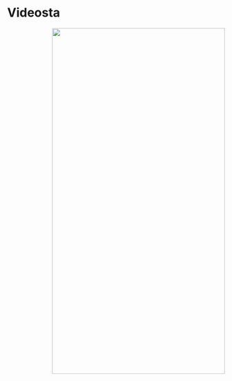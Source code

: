 # Videosta


<a href="url"><img src="https://j.gifs.com/363OyA.gif" align="right" height="800" width="400" ></a>
